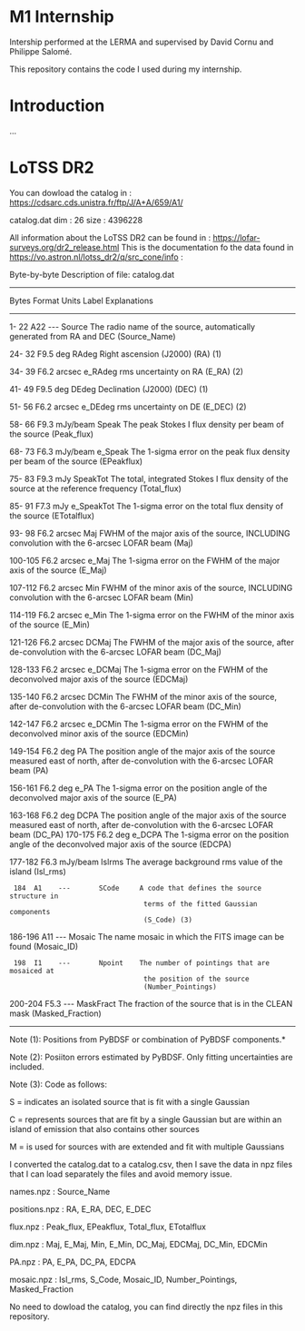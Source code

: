 # M1 Internship
Intership performed at the LERMA and supervised by David Cornu and Philippe Salomé.

This repository contains the code I used during my internship.

# Introduction

...

# LoTSS DR2

You can dowload the catalog in : https://cdsarc.cds.unistra.fr/ftp/J/A+A/659/A1/

catalog.dat 
dim : 26
size : 4396228


All information about the LoTSS DR2 can be found in : https://lofar-surveys.org/dr2_release.html
This is the documentation fo the data found in https://vo.astron.nl/lotss_dr2/q/src_cone/info :

Byte-by-byte Description of file: catalog.dat

--------------------------------------------------------------------------------

   Bytes Format Units     Label     Explanations
   
--------------------------------------------------------------------------------
   1- 22  A22   ---       Source    The radio name of the source, automatically
                                     generated from RA and DEC (Source_Name)
                                     
  24- 32  F9.5  deg       RAdeg     Right ascension (J2000) (RA) (1)
  
  34- 39  F6.2  arcsec  e_RAdeg     rms uncertainty on RA (E_RA) (2)
  
  41- 49  F9.5  deg       DEdeg     Declination (J2000) (DEC) (1)
  
  51- 56  F6.2  arcsec  e_DEdeg     rms uncertainty on DE (E_DEC) (2)
  
  58- 66  F9.3 mJy/beam   Speak     The peak Stokes I flux density per beam of
                                     the source (Peak_flux)
                                     
  68- 73  F6.3 mJy/beam e_Speak     The 1-sigma error on the peak flux density
                                     per beam of the source (EPeakflux)
                                     
  75- 83  F9.3  mJy       SpeakTot  The total, integrated Stokes I flux density
                                     of the source at the reference frequency
                                     (Total_flux)
                                     
  85- 91  F7.3  mJy     e_SpeakTot  The 1-sigma error on the total flux density
                                     of the source (ETotalflux)
                                     
  93- 98  F6.2  arcsec    Maj       FWHM of the major axis of the source,
                                     INCLUDING convolution with the 6-arcsec
                                     LOFAR beam (Maj)
                                     
 100-105  F6.2  arcsec  e_Maj       The 1-sigma error on the FWHM of the major
                                     axis of the source (E_Maj)
                                     
 107-112  F6.2  arcsec    Min       FWHM of the minor axis of the source,
                                     INCLUDING convolution with the 6-arcsec
                                     LOFAR beam (Min)
                                     
 114-119  F6.2  arcsec  e_Min       The 1-sigma error on the FWHM of the minor
                                     axis of the source (E_Min)
                                     
 121-126  F6.2  arcsec    DCMaj     The FWHM of the major axis of the source,
                                     after de-convolution with the 6-arcsec
                                     LOFAR beam (DC_Maj)
                                     
 128-133  F6.2  arcsec  e_DCMaj     The 1-sigma error on the FWHM of the
                                     deconvolved major axis of the source
                                     (EDCMaj)
                                     
 135-140  F6.2  arcsec    DCMin     The FWHM of the minor axis of the source,
                                     after de-convolution with the 6-arcsec
                                     LOFAR beam (DC_Min)
                                     
 142-147  F6.2  arcsec  e_DCMin     The 1-sigma error on the FWHM of the
                                     deconvolved minor axis of the source
                                     (EDCMin)
                                     
 149-154  F6.2  deg       PA        The position angle of the major axis of the
                                     source measured east of north, after
                                     de-convolution with the 6-arcsec LOFAR
                                     beam (PA)
                                     
 156-161  F6.2  deg     e_PA        The 1-sigma error on the position angle of
                                     the deconvolved major axis of the source
                                     (E_PA)
                                     
 163-168  F6.2  deg       DCPA      The position angle of the major axis of the
                                     source measured east of north, after
                                     de-convolution with the 6-arcsec LOFAR
                                     beam (DC_PA)
 170-175  F6.2  deg     e_DCPA      The 1-sigma error on the position angle of
                                     the deconvolved major axis of the source
                                     (EDCPA)
                                     
 177-182  F6.3 mJy/beam   Islrms    The average background rms value of the
                                     island  (Isl_rms)
                                     
     184  A1    ---       SCode     A code that defines the source structure in
                                     terms of the fitted Gaussian components
                                     (S_Code) (3)
                                     
 186-196  A11   ---       Mosaic    The name mosaic in which the FITS image can
                                     be found (Mosaic_ID)
                                     
     198  I1    ---       Npoint    The number of pointings that are mosaiced at
                                     the position of the source
                                     (Number_Pointings)
                                     
 200-204  F5.3  ---       MaskFract The fraction of the source that is in the
                                     CLEAN mask (Masked_Fraction)
                                     
--------------------------------------------------------------------------------

Note (1): Positions from PyBDSF or combination of PyBDSF components.*

Note (2): Posiiton errors estimated by PyBDSF. Only fitting uncertainties are
  included.
  
Note (3): Code as follows:

  S = indicates an isolated source that is fit with a single Gaussian
  
  C = represents sources that are fit by a single Gaussian but are within an
       island of emission that also contains other sources
       
  M = is used for sources with are extended and fit with multiple Gaussians
  

I converted the catalog.dat to a catalog.csv, then I save the data in npz files
that I can load separately the files and avoid memory issue.

names.npz : Source_Name

positions.npz : RA, E_RA, DEC, E_DEC

flux.npz : Peak_flux, EPeakflux, Total_flux, ETotalflux

dim.npz : Maj, E_Maj, Min, E_Min, DC_Maj, EDCMaj, DC_Min, EDCMin 

PA.npz : PA, E_PA, DC_PA, EDCPA

mosaic.npz : Isl_rms, S_Code, Mosaic_ID, Number_Pointings, Masked_Fraction

No need to dowload the catalog, you can find directly the npz files in this repository.
